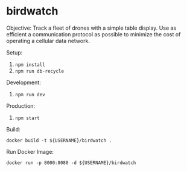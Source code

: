 # birdwatch

Objective: Track a fleet of drones with a simple table display. Use as efficient a communication protocol as possible to minimize the cost of operating a cellular data network.

Setup:

1. `npm install`
2. `npm run db-recycle`

Development:

1. `npm run dev`

Production:

1. `npm start`

Build:

`docker build -t ${USERNAME}/birdwatch .`

Run Docker Image:

`docker run -p 8000:8080 -d ${USERNAME}/birdwatch`
